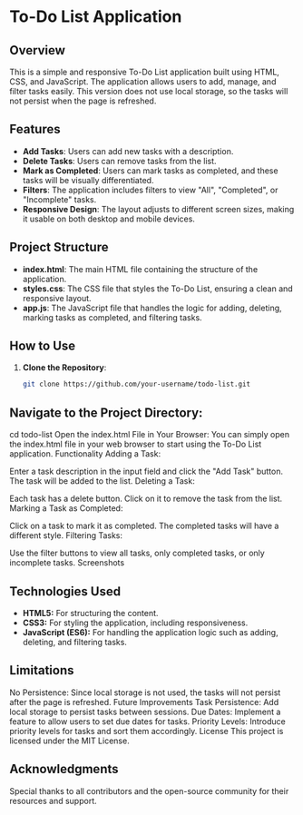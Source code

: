 # To-Do List Application

## Overview

This is a simple and responsive To-Do List application built using HTML, CSS, and JavaScript. The application allows users to add, manage, and filter tasks easily. This version does not use local storage, so the tasks will not persist when the page is refreshed.

## Features

- **Add Tasks**: Users can add new tasks with a description.
- **Delete Tasks**: Users can remove tasks from the list.
- **Mark as Completed**: Users can mark tasks as completed, and these tasks will be visually differentiated.
- **Filters**: The application includes filters to view "All", "Completed", or "Incomplete" tasks.
- **Responsive Design**: The layout adjusts to different screen sizes, making it usable on both desktop and mobile devices.

## Project Structure

- **index.html**: The main HTML file containing the structure of the application.
- **styles.css**: The CSS file that styles the To-Do List, ensuring a clean and responsive layout.
- **app.js**: The JavaScript file that handles the logic for adding, deleting, marking tasks as completed, and filtering tasks.

## How to Use
1. **Clone the Repository**:
   ```bash
   git clone https://github.com/your-username/todo-list.git
   
## Navigate to the Project Directory:
cd todo-list
Open the index.html File in Your Browser:
You can simply open the index.html file in your web browser to start using the To-Do List application.
Functionality
Adding a Task:

Enter a task description in the input field and click the "Add Task" button. The task will be added to the list.
Deleting a Task:

Each task has a delete button. Click on it to remove the task from the list.
Marking a Task as Completed:

Click on a task to mark it as completed. The completed tasks will have a different style.
Filtering Tasks:

Use the filter buttons to view all tasks, only completed tasks, or only incomplete tasks.
Screenshots

## Technologies Used
- **HTML5:** For structuring the content.
- **CSS3:** For styling the application, including responsiveness.
- **JavaScript (ES6):** For handling the application logic such as adding, deleting, and filtering tasks.

## Limitations
No Persistence: Since local storage is not used, the tasks will not persist after the page is refreshed.
Future Improvements
Task Persistence: Add local storage to persist tasks between sessions.
Due Dates: Implement a feature to allow users to set due dates for tasks.
Priority Levels: Introduce priority levels for tasks and sort them accordingly.
License
This project is licensed under the MIT License.

## Acknowledgments
Special thanks to all contributors and the open-source community for their resources and support.
